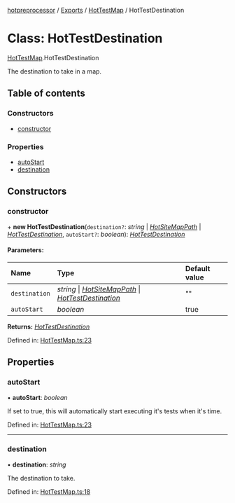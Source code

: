 [hotpreprocessor](../README.md) / [Exports](../modules.md) / [HotTestMap](../modules/hottestmap.md) / HotTestDestination

# Class: HotTestDestination

[HotTestMap](../modules/hottestmap.md).HotTestDestination

The destination to take in a map.

## Table of contents

### Constructors

- [constructor](hottestmap.hottestdestination.md#constructor)

### Properties

- [autoStart](hottestmap.hottestdestination.md#autostart)
- [destination](hottestmap.hottestdestination.md#destination)

## Constructors

### constructor

\+ **new HotTestDestination**(`destination?`: *string* \| [*HotSiteMapPath*](../interfaces/hotpreprocessor.hotsitemappath.md) \| [*HotTestDestination*](hottestmap.hottestdestination.md), `autoStart?`: *boolean*): [*HotTestDestination*](hottestmap.hottestdestination.md)

#### Parameters:

Name | Type | Default value |
:------ | :------ | :------ |
`destination` | *string* \| [*HotSiteMapPath*](../interfaces/hotpreprocessor.hotsitemappath.md) \| [*HotTestDestination*](hottestmap.hottestdestination.md) | "" |
`autoStart` | *boolean* | true |

**Returns:** [*HotTestDestination*](hottestmap.hottestdestination.md)

Defined in: [HotTestMap.ts:23](https://github.com/OurFreeLight/HotPreprocessor/blob/81355d3/src/HotTestMap.ts#L23)

## Properties

### autoStart

• **autoStart**: *boolean*

If set to true, this will automatically start executing it's
tests when it's time.

Defined in: [HotTestMap.ts:23](https://github.com/OurFreeLight/HotPreprocessor/blob/81355d3/src/HotTestMap.ts#L23)

___

### destination

• **destination**: *string*

The destination to take.

Defined in: [HotTestMap.ts:18](https://github.com/OurFreeLight/HotPreprocessor/blob/81355d3/src/HotTestMap.ts#L18)
